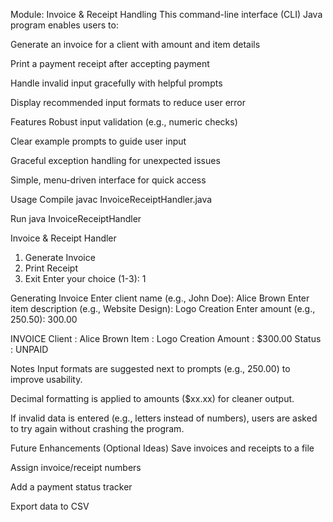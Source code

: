 Module: Invoice & Receipt Handling
This command-line interface (CLI) Java program enables users to:

 Generate an invoice for a client with amount and item details

 Print a payment receipt after accepting payment

 Handle invalid input gracefully with helpful prompts

 Display recommended input formats to reduce user error


Features
 Robust input validation (e.g., numeric checks)

 Clear example prompts to guide user input

 Graceful exception handling for unexpected issues

 Simple, menu-driven interface for quick access

Usage
 Compile
javac InvoiceReceiptHandler.java

Run
java InvoiceReceiptHandler

 Invoice & Receipt Handler 
1. Generate Invoice
2. Print Receipt
3. Exit
Enter your choice (1-3): 1

Generating Invoice 
Enter client name (e.g., John Doe): Alice Brown
Enter item description (e.g., Website Design): Logo Creation
Enter amount (e.g., 250.50): 300.00

 INVOICE 
Client     : Alice Brown
Item       : Logo Creation
Amount     : $300.00
Status     : UNPAID

Notes
Input formats are suggested next to prompts (e.g., 250.00) to improve usability.

Decimal formatting is applied to amounts ($xx.xx) for cleaner output.

If invalid data is entered (e.g., letters instead of numbers), users are asked to try again without crashing the program.


 Future Enhancements (Optional Ideas)
Save invoices and receipts to a file

Assign invoice/receipt numbers

Add a payment status tracker

Export data to CSV